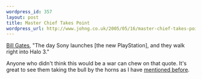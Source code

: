 ```yaml
--- 
wordpress_id: 357
layout: post
title: Master Chief Takes Point
wordpress_url: http://www.johng.co.uk/2005/05/16/master-chief-takes-point/
---
```

<p><a href="http://www.gamespot.com/news/2005/05/15/news_6124592.html?part=rss&tag=gs_news&subj=6124592" target="_self">Bill Gates</a>, &quot;The day Sony launches [the new PlayStation], and they walk right into Halo 3.&quot;</p><p>Anyone who didn't think this would be a war can chew on that quote. It's great to see them taking the bull by the horns as I have <a href="http://www.johng.co.uk/2005/03/16/the-biggest-e3-ever/" target="_self">mentioned before</a>.</p>
